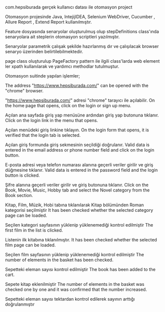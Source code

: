 com.hepsiburada gerçek kullanıcı datası ile otomasyon project

Otomasyon projesinde Java, IntejijIDEA, Selenium WebDriver, Cucumber , Allure Report , Extend Report kullanılmıştır.

Feature dosyasında senaryolar oluşturulmuş olup stepDefinitions class'ında senaryolara ait steplerin otomasyon scriptleri yazılmıştır.

Senaryolar parametrik çalışak şekilde hazırlanmış dır ve çalışılacak browser senaryo üzerinden belirtilebilmektedir.

page class oluşturulup PageFactory pattern ile ilgili class'larda web element ler xpath kullanılarak ve yardımcı methodlar tutulmuştur.

Otomasyon suitinde yapılan işlemler;

The address "https://www.hepsiburada.com/" can be opened with the "chrome" browser.

"https://www.hepsiburada.com/" adresi "chrome" tarayıcı ile açılabilir.
On the home page that opens, click on the login or sign up menu.

Açılan ana sayfada giriş yap menüsüne ardından giriş yap butonuna tıklanır.
Click on the login link in the menu that opens.

Açılan menüdeki giriş linkine tıklayın.
On the login form that opens, it is verified that the login tab is selected.

Açılan giriş formunda giriş sekmesinin seçildiği doğrulanır.
Valid data is entered in the email address or phone number field and click on the login button.

E-posta adresi veya telefon numarası alanına geçerli veriler girilir ve giriş düğmesine tıklanır.
Valid data is entered in the password field and the login button is clicked.

Şifre alanına geçerli veriler girilir ve giriş butonuna tıklanır.
Click on the Book, Movie, Music, Hobby tab and select the Novel category from the Book section.

Kitap, Film, Müzik, Hobi tabına tıklanılarak Kitap bölümünden Roman kategorisi seçilmiştir
It has been checked whether the selected category page can be loaded.

Seçilen kategori sayfasının yüklenip yüklenemediği kontrol edilmiştir
The first film in the list is clicked.

Listenin ilk kitabına tıklanılmıştır.
It has been checked whether the selected film page can be loaded.

Seçilen film sayfasının yüklenip yüklenemediği kontrol edilmiştir
The number of elements in the basket has been checked.

Sepetteki eleman sayısı kontrol edilmiştir
The book has been added to the cart.

Sepete kitap eklenilmiştir
The number of elements in the basket was checked one by one and it was confirmed that the number increased.

Sepetteki eleman sayısı tektardan kontrol edilerek sayının arttığı doğrulanmıştır
